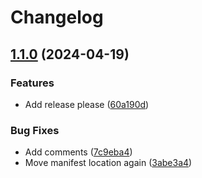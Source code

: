# Changelog

## [1.1.0](https://github.com/fortytwoservices/powershell-module-schooldatasync/compare/v1.0.12...v1.1.0) (2024-04-19)


### Features

* Add release please ([60a190d](https://github.com/fortytwoservices/powershell-module-schooldatasync/commit/60a190da8b3d723ac4cc18399d1c2a07a7c61ab9))


### Bug Fixes

* Add comments ([7c9eba4](https://github.com/fortytwoservices/powershell-module-schooldatasync/commit/7c9eba4271121bfcb0bdfa58a3f886dea3d8f759))
* Move manifest location again ([3abe3a4](https://github.com/fortytwoservices/powershell-module-schooldatasync/commit/3abe3a4489b1edff8628d95237688097d081087b))
